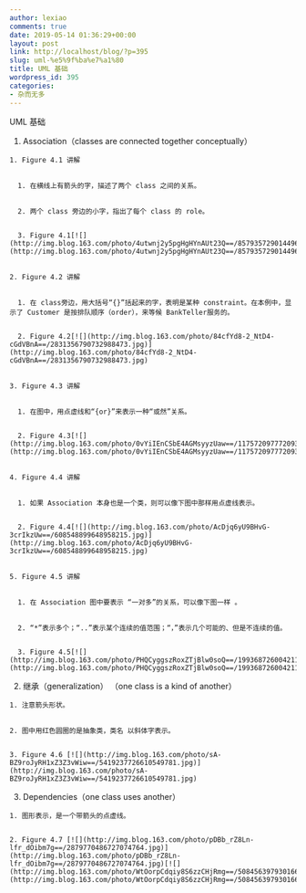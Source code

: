 ```yaml
---
author: lexiao
comments: true
date: 2019-05-14 01:36:29+00:00
layout: post
link: http://localhost/blog/?p=395
slug: uml-%e5%9f%ba%e7%a1%80
title: UML 基础
wordpress_id: 395
categories:
- 杂而无多
---
```


[](http://img.blog.163.com/photo/WtOorpCdqiy8S6zzCHjRmg==/5084563979301661329.jpg)UML 基础









  1. Association（classes are connected together conceptually） 


    1. Figure 4.1 讲解 


      1. 在横线上有箭头的字，描述了两个 class 之间的关系。


      2. 两个 class 旁边的小字，指出了每个 class 的 role。


      3. Figure 4.1[![](http://img.blog.163.com/photo/4utwnj2y5pgHgHYnAUt23Q==/857935729014496706.jpg)](http://img.blog.163.com/photo/4utwnj2y5pgHgHYnAUt23Q==/857935729014496706.jpg)


    2. Figure 4.2 讲解 


      1. 在 class旁边，用大括号“{}”括起来的字，表明是某种 constraint。在本例中，显示了 Customer 是按排队顺序（order），来等候 BankTeller服务的。


      2. Figure 4.2[![](http://img.blog.163.com/photo/84cfYd8-2_NtD4-cGdVBnA==/2831356790732988473.jpg)](http://img.blog.163.com/photo/84cfYd8-2_NtD4-cGdVBnA==/2831356790732988473.jpg)


    3. Figure 4.3 讲解 


      1. 在图中，用点虚线和“{or}”来表示一种“或然”关系。


      2. Figure 4.3[![](http://img.blog.163.com/photo/0vYiIEnCSbE4AGMsyyzUaw==/1175720977720937830.jpg)](http://img.blog.163.com/photo/0vYiIEnCSbE4AGMsyyzUaw==/1175720977720937830.jpg)


    4. Figure 4.4 讲解 


      1. 如果 Association 本身也是一个类，则可以像下图中那样用点虚线表示。


      2. Figure 4.4[![](http://img.blog.163.com/photo/AcDjq6yU9BHvG-3crIkzUw==/608548899648958215.jpg)](http://img.blog.163.com/photo/AcDjq6yU9BHvG-3crIkzUw==/608548899648958215.jpg)


    5. Figure 4.5 讲解 


      1. 在 Association 图中要表示 “一对多”的关系，可以像下图一样 。


      2. “*”表示多个；“..”表示某个连续的值范围；“，”表示几个可能的、但是不连续的值。


      3. Figure 4.5[![](http://img.blog.163.com/photo/PHQCyggszRoxZTjBlw0soQ==/1993687260042115861.jpg)](http://img.blog.163.com/photo/PHQCyggszRoxZTjBlw0soQ==/1993687260042115861.jpg)


  2. 继承（generalization） （one class is a kind of another） 


    1. 注意箭头形状。


    2. 图中用红色圆圈的是抽象类，类名 以斜体字表示。


    3. Figure 4.6 [![](http://img.blog.163.com/photo/sA-BZ9roJyRH1xZ3Z3vWiw==/5419237726610549781.jpg)](http://img.blog.163.com/photo/sA-BZ9roJyRH1xZ3Z3vWiw==/5419237726610549781.jpg)


  3. Dependencies（one class uses another） 


    1. 图形表示，是一个带箭头的点虚线。


    2. Figure 4.7 [![](http://img.blog.163.com/photo/pDBb_rZ8Ln-lfr_dOibm7g==/2879770486727074764.jpg)](http://img.blog.163.com/photo/pDBb_rZ8Ln-lfr_dOibm7g==/2879770486727074764.jpg)[![](http://img.blog.163.com/photo/WtOorpCdqiy8S6zzCHjRmg==/5084563979301661329.jpg)](http://img.blog.163.com/photo/WtOorpCdqiy8S6zzCHjRmg==/5084563979301661329.jpg)








